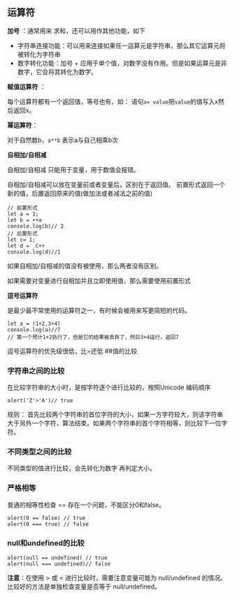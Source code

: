 ## 运算符
**加号** ：通常用来 求和，还可以用作其他功能，如下
-  字符串连接功能：可以用来连接如果任一运算元是字符串，那么其它运算元将被转化为字符串
-  数字转化功能：加号 + 应用于单个值，对数字没有作用。但是如果运算元是非数字，它会将其转化为数字。

**赋值运算符** ：

每个运算符都有一个返回值，等号也有，如：
语句`x= value`把`value`的值写入x然后返回x。

**幂运算符**：

对于自然数b，`a**b` 表示a与自己相乘b次

**自相加/自相减**

自相加/自相减 只能用于变量，用于数值会报错。

自相加/自相减可以放在变量前或者变量后。区别在于返回值。
前置形式返回一个新的值，后置返回原来的值(做加法或者减法之前的值)
```
// 前置形式
let a = 1;
let b = ++a
console.log(b)// 2
// 后置形式
let c= 1;
let d =  C++
console.log(d)//1
```
如果自相加/自相减的值没有被使用，那么两者没有区别。

如果需要对变量进行自相加并且立即使用值，那么需要使用前置形式

**逗号运算符**

是最少最不常使用的运算符之一，有时候会被用来写更简短的代码。
```
let a = (1+2,3+4)
console.log(a)//7
// 第一个预计1+2执行了，但是它的结果被丢弃了，然后3+4运行，返回7
```
逗号运算符的优先级很低，比=还低
##值的比较
### 字符串之间的比较
在比较字符串的大小时，是按字符逐个进行比较的，按照Unicode 编码顺序
```
alert('Z'>'A')// true
```
规则：
首先比较两个字符串的首位字符的大小，如果一方字符较大，则该字符串大于另外一个字符，算法结束。如果两个字符串的首个字符相等，则比较下一位字符。
### 不同类型之间的比较
不同类型的值进行比较，会先转化为数字 再判定大小。
### 严格相等
普通的相等性检查 == 存在一个问题，不能区分0和false。
``` 
alert(0 == false) // true
alert(0 === true) // false
```
### null和undefined的比较
``` 
alert(null == undefined) // true
alert(null === undefined)// false
```
**注意**：在使用 > 或 < 进行比较时，需要注意变量可能为 null/undefined 的情况。比较好的方法是单独检查变量是否等于 null/undefined。